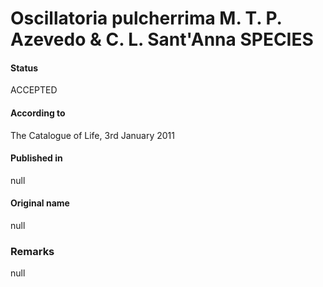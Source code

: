 # Oscillatoria pulcherrima M. T. P. Azevedo & C. L. Sant'Anna SPECIES

#### Status
ACCEPTED

#### According to
The Catalogue of Life, 3rd January 2011

#### Published in
null

#### Original name
null

### Remarks
null